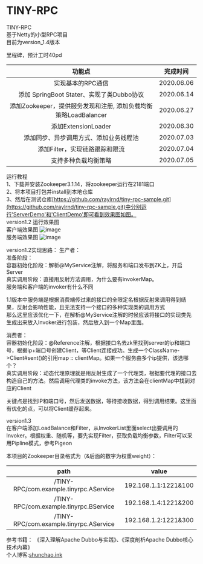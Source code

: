 # TINY-RPC
TINY-RPC  
基于Netty的小型RPC项目  
目前为version_1.4版本  

里程碑，预计工时40pd   

 |                             功能点                                  |  完成时间   |
 | :----------------------------------------------------------:       | :--------: |
 |                      实现基本的RPC通信                               | 2020.06.06 |
 |     添加 SpringBoot Stater、实现了类Dubbo协议                         | 2020.06.14 |
 | 添加Zookeeper，提供服务发现和注册, 添加负载均衡策略LoadBalancer           | 2020.06.27 |
 |                     添加ExtensionLoader                            | 2020.06.30 |
 |            添加同步、异步调用方式、添加业务线程池                         | 2020.07.03 |
 |                添加Filter，实现链路跟踪和限流                          | 2020.07.04 |
 |                    支持多种负载均衡策略                                | 2020.07.05 |
运行教程   
1、下载并安装Zookeeper3.1.14，将zookeeper运行在2181端口  
2、将本项目打包并install到本地仓库  
3、然后在测试仓库[https://github.com/raylrnd/tiny-rpc-sample.git](https://github.com/raylrnd/tiny-rpc-sample.git)中分别运行'ServerDemo'和'ClientDemo'即可看到效果图如图。     
version1.2 运行效果图  
客户端效果图
![image](https://upload-images.jianshu.io/upload_images/16081207-b3a03e4f80c366af.png)  
服务端效果图
![image](https://upload-images.jianshu.io/upload_images/16081207-3c0abbcb20799619.png) 


version1.2实现思路：
生产者：  
准备阶段：  
容器初始化阶段：解析@MyService注解，将服务和端口发布到ZK上，开启Server  
真实调用阶段：直接用反射方法调用，为什么要有invokerMap。  
服务端和客户端的invoker有什么不同  

1.1版本中服务端是根据消费端传过来的接口的全限定名根据反射来调用得到结果，反射会影响性能，且无法支持一个接口的多种实现类的调用方式  
那么这里应该优化一下，在解析@MyService注解的时候应该将接口的实现类先生成出来放入Invoker进行包装，然后放入到一个Map里面。

消费者：  
容器初始化阶段：@Reference注解，根据接口名去zk里找到server的ip和端口号，根据ip+端口号创建Client，等Client连接成功。生成一个ClassName->Client#sent()的引用map :: clientMap。如果一个服务由多个ip提供，该选哪个？  
真实调用阶段：动态代理原理就是用反射生成了一个代理类，根据要代理的接口去构造自己的方法。然后调用代理类的invoke方法，该方法会在clientMap中找到对应的Client 

关键点是找到IP和端口号，然后发送数据，等待接收数据，得到调用结果。这里面有优化的点，可以将Client缓存起来。 

version1.3  
在客户端添加LoadBalance和Filter，从InvokerList里面select出要调用的Invoker。根据权重、随机等，要先实现Filter，获取负载均衡参数，Filter可以采用Pipline模式，参考Pigeon  

本项目的Zookeeper目录格式为（&后面的数字为权重weight）：   
  
| path                                   | value                |
| :--------------------------------------: | :--------------------: |
| /TINY-RPC/com.example.tinyrpc.AService | 192.168.1.1:1221&100 |
| /TINY-RPC/com.example.tinyrpc.BService | 192.168.1.4:1221&200 |
| /TINY-RPC/com.example.tinyrpc.AService | 192.168.1.2:1221&300 |
参考书籍：
《深入理解Apache Dubbo与实践》、《深度剖析Apache Dubbo核心技术内幕》  
个人博客:[shunchao.ink](http://www.shunchao.ink)
